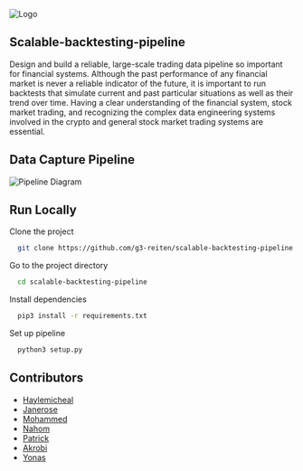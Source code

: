![Logo](./img/Backtesting-simple.png)
## Scalable-backtesting-pipeline
Design and build a reliable, large-scale trading data pipeline so important for financial systems. 
Although the past performance of any financial market is never a reliable indicator of the future, it is important to run backtests that simulate current and past particular situations as well as their trend over time. Having a clear understanding of the financial system, stock market trading,  and recognizing the complex data engineering systems involved in the crypto and general stock market trading systems are essential.
## Data Capture Pipeline
![Pipeline Diagram](./img/image.png)
## Run Locally

Clone the project

```bash
  git clone https://github.com/g3-reiten/scalable-backtesting-pipeline
```

Go to the project directory

```bash
  cd scalable-backtesting-pipeline
```

Install dependencies

```bash
  pip3 install -r requirements.txt
```

Set up pipeline

```bash
  python3 setup.py
```

## Contributors

- [Haylemicheal](https://github.com/Haylemicheal)
- [Janerose](https://github.com/KaydeeJR)
- [Mohammed](https://github.com/MohammedEsamaldin)
- [Nahom](https://github.com/nahomHmichael)
- [Patrick](https://github.com/prubayita)
- [Akrobi](https://github.com/akrobi)
- [Yonas](https://github.com/yonamg)

